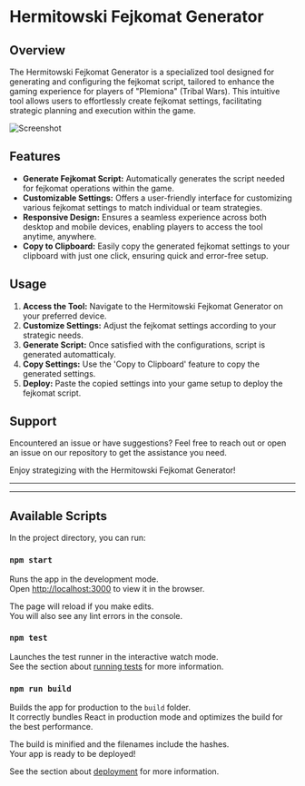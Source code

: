 # Hermitowski Fejkomat Generator

## Overview

The Hermitowski Fejkomat Generator is a specialized tool designed for generating and configuring the fejkomat script, tailored to enhance the gaming experience for players of "Plemiona" (Tribal Wars). This intuitive tool allows users to effortlessly create fejkomat settings, facilitating strategic planning and execution within the game.

![Screenshot](https://i.ibb.co/56Qvd6J/image.png "Screenshot")

## Features

- **Generate Fejkomat Script:** Automatically generates the script needed for fejkomat operations within the game.
- **Customizable Settings:** Offers a user-friendly interface for customizing various fejkomat settings to match individual or team strategies.
- **Responsive Design:** Ensures a seamless experience across both desktop and mobile devices, enabling players to access the tool anytime, anywhere.
- **Copy to Clipboard:** Easily copy the generated fejkomat settings to your clipboard with just one click, ensuring quick and error-free setup.

## Usage

1. **Access the Tool:** Navigate to the Hermitowski Fejkomat Generator on your preferred device.
2. **Customize Settings:** Adjust the fejkomat settings according to your strategic needs.
3. **Generate Script:** Once satisfied with the configurations, script is generated automatticaly.
4. **Copy Settings:** Use the 'Copy to Clipboard' feature to copy the generated settings.
5. **Deploy:** Paste the copied settings into your game setup to deploy the fejkomat script.

## Support

Encountered an issue or have suggestions? Feel free to reach out or open an issue on our repository to get the assistance you need.

Enjoy strategizing with the Hermitowski Fejkomat Generator!

---
---

## Available Scripts

In the project directory, you can run:

### `npm start`

Runs the app in the development mode.\
Open [http://localhost:3000](http://localhost:3000) to view it in the browser.

The page will reload if you make edits.\
You will also see any lint errors in the console.

### `npm test`

Launches the test runner in the interactive watch mode.\
See the section about [running tests](https://facebook.github.io/create-react-app/docs/running-tests) for more information.

### `npm run build`

Builds the app for production to the `build` folder.\
It correctly bundles React in production mode and optimizes the build for the best performance.

The build is minified and the filenames include the hashes.\
Your app is ready to be deployed!

See the section about [deployment](https://facebook.github.io/create-react-app/docs/deployment) for more information.
